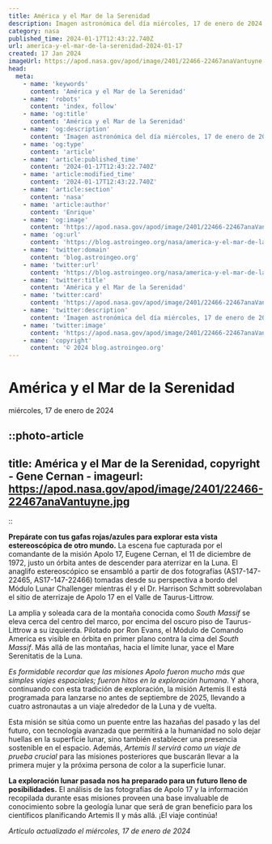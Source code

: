 ```yaml
---
title: América y el Mar de la Serenidad
description: Imagen astronómica del día miércoles, 17 de enero de 2024 por la NASA; América y el Mar de la Serenidad
category: nasa
published_time: 2024-01-17T12:43:22.740Z
url: america-y-el-mar-de-la-serenidad-2024-01-17
created: 17 Jan 2024
imageUrl: https://apod.nasa.gov/apod/image/2401/22466-22467anaVantuyne.jpg
head:
  meta:
    - name: 'keywords'
      content: 'América y el Mar de la Serenidad'
    - name: 'robots'
      content: 'index, follow'
    - name: 'og:title'
      content: 'América y el Mar de la Serenidad'
    - name: 'og:description'
      content: 'Imagen astronómica del día miércoles, 17 de enero de 2024 por la NASA; América y el Mar de la Serenidad'
    - name: 'og:type'
      content: 'article'
    - name: 'article:published_time'
      content: '2024-01-17T12:43:22.740Z'
    - name: 'article:modified_time'
      content: '2024-01-17T12:43:22.740Z'
    - name: 'article:section'
      content: 'nasa'
    - name: 'article:author'
      content: 'Enrique'
    - name: 'og:image'
      content: 'https://apod.nasa.gov/apod/image/2401/22466-22467anaVantuyne.jpg'
    - name: 'og:url'
      content: 'https://blog.astroingeo.org/nasa/america-y-el-mar-de-la-serenidad-2024-01-17'
    - name: 'twitter:domain'
      content: 'blog.astroingeo.org'
    - name: 'twitter:url'
      content: 'https://blog.astroingeo.org/nasa/america-y-el-mar-de-la-serenidad-2024-01-17'
    - name: 'twitter:title'
      content: 'América y el Mar de la Serenidad'
    - name: 'twitter:card'
      content: 'https://apod.nasa.gov/apod/image/2401/22466-22467anaVantuyne.jpg'
    - name: 'twitter:description'
      content: 'Imagen astronómica del día miércoles, 17 de enero de 2024 por la NASA; América y el Mar de la Serenidad'
    - name: 'twitter:image'
      content: 'https://apod.nasa.gov/apod/image/2401/22466-22467anaVantuyne.jpg'
    - name: 'copyright'
      content: '© 2024 blog.astroingeo.org'
---
```

# América y el Mar de la Serenidad
miércoles, 17 de enero de 2024


::photo-article
---
title: América y el Mar de la Serenidad, copyright - Gene Cernan -
imageurl: https://apod.nasa.gov/apod/image/2401/22466-22467anaVantuyne.jpg
---
::



**Prepárate con tus gafas rojas/azules para explorar esta vista estereoscópica de otro mundo.** La escena fue capturada por el comandante de la misión Apolo 17, Eugene Cernan, el 11 de diciembre de 1972, justo un órbita antes de descender para aterrizar en la Luna. El anaglifo estereoscópico se ensambló a partir de dos fotografías (AS17-147-22465, AS17-147-22466) tomadas desde su perspectiva a bordo del Módulo Lunar Challenger mientras él y el Dr. Harrison Schmitt sobrevolaban el sitio de aterrizaje de Apolo 17 en el Valle de Taurus-Littrow. 

La amplia y soleada cara de la montaña conocida como *South Massif* se eleva cerca del centro del marco, por encima del oscuro piso de Taurus-Littrow a su izquierda. Pilotado por Ron Evans, el Módulo de Comando America es visible en órbita en primer plano contra la cima del *South Massif*. Más allá de las montañas, hacia el límite lunar, yace el Mare Serenitatis de la Luna.

_Es formidable recordar que las misiones Apolo fueron mucho más que simples viajes espaciales; fueron hitos en la exploración humana_. Y ahora, continuando con esta tradición de exploración, la misión Artemis II está programada para lanzarse no antes de septiembre de 2025, llevando a cuatro astronautas a un viaje alrededor de la Luna y de vuelta.

Esta misión se sitúa como un puente entre las hazañas del pasado y las del futuro, con tecnología avanzada que permitirá a la humanidad no solo dejar huellas en la superficie lunar, sino también establecer una presencia sostenible en el espacio. Además, _Artemis II servirá como un viaje de prueba crucial_ para las misiones posteriores que buscarán llevar a la primera mujer y la próxima persona de color a la superficie lunar.

**La exploración lunar pasada nos ha preparado para un futuro lleno de posibilidades.** El análisis de las fotografías de Apolo 17 y la información recopilada durante esas misiones proveen una base invaluable de conocimiento sobre la geología lunar que será de gran beneficio para los científicos planificando Artemis II y más allá. ¡El viaje continúa!

_Artículo actualizado el miércoles, 17 de enero de 2024_